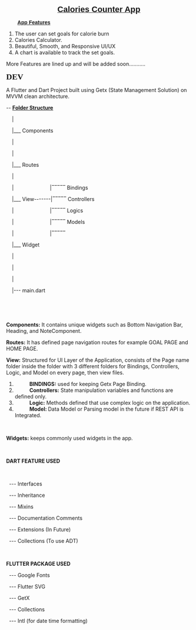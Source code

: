 <p style="text-align: center;"><strong><u><span style="font-size: 22px; font-family: Impact, Charcoal, sans-serif;">Calories Counter App</span></u></strong></p>
<p style="text-align: left;"><strong><span style="font-family: Impact, Charcoal, sans-serif;">&nbsp; &nbsp; &nbsp; &nbsp; <u>App Features</u></span></strong></p>
<ol>
    <li>The user can set goals for calorie burn</li>
    <li>Calories Calculator.</li>
    <li>Beautiful, Smooth, and Responsive UI/UX</li>
    <li>A chart is available to track the set goals.</li>
</ol>
<p>More Features are lined up and will be added soon...........</p>
<p><strong><span style="font-family: Georgia, serif; font-size: 22px;">DEV</span></strong></p>
<p>A Flutter and Dart Project built using Getx (State Management Solution) on MVVM clean architecture.</p>
<p>-- <strong><u>Folder Structure</u></strong></p>
<p>&nbsp; &nbsp; |</p>
<p>&nbsp; &nbsp; |___ Components</p>
<p>&nbsp; &nbsp; |</p>
<p>&nbsp; &nbsp; |</p>
<p>&nbsp; &nbsp; |___ Routes</p>
<p>&nbsp; &nbsp; | &nbsp; &nbsp; &nbsp; &nbsp; &nbsp; &nbsp; &nbsp; &nbsp; &nbsp; &nbsp; &nbsp; &nbsp;&nbsp;</p>
<p>&nbsp; &nbsp; | &nbsp; &nbsp; &nbsp; &nbsp; &nbsp; &nbsp; &nbsp; &nbsp; &nbsp; &nbsp; &nbsp; &nbsp; |&oline;&oline;&oline;&oline;&oline; Bindings</p>
<p>&nbsp; &nbsp; |___ View-------|&oline;&oline;&oline;&oline;&oline; Controllers</p>
<p>&nbsp; &nbsp; | &nbsp; &nbsp; &nbsp; &nbsp; &nbsp; &nbsp; &nbsp; &nbsp; &nbsp; &nbsp; &nbsp; &nbsp; |&oline;&oline;&oline;&oline;&oline; Logics</p>
<p>&nbsp; &nbsp; | &nbsp; &nbsp; &nbsp; &nbsp; &nbsp; &nbsp; &nbsp; &nbsp; &nbsp; &nbsp; &nbsp; &nbsp; |&oline;&oline;&oline;&oline;&oline; Models</p>
<p>&nbsp; &nbsp; | &nbsp; &nbsp; &nbsp; &nbsp; &nbsp; &nbsp; &nbsp; &nbsp; &nbsp; &nbsp; &nbsp; &nbsp; |&oline;&oline;&oline;&oline;&oline;</p>
<p>&nbsp; &nbsp; |___ Widget</p>
<p>&nbsp; &nbsp; |</p>
<p>&nbsp; &nbsp; |</p>
<p>&nbsp; &nbsp; |</p>
<p>&nbsp; &nbsp; |--- main.dart</p>
<p><br></p>
<p><br></p>
<p><strong>Components:</strong> It contains unique widgets such as Bottom Navigation Bar, Heading, and NoteComponent.</p>
<p><strong>Routes:</strong> It has defined page navigation routes for example GOAL PAGE and HOME PAGE.</p>
<p><strong>View:</strong> Structured for UI Layer of the Application, consists of the Page name folder inside the folder with 3 different folders for Bindings, Controllers, Logic, and Model on every page, then view files.</p>
<ol>
    <li>&nbsp; &nbsp; &nbsp; &nbsp; &nbsp; <strong>BINDINGS:</strong> used for keeping Getx Page Binding.</li>
    <li>&nbsp; &nbsp; &nbsp; &nbsp; &nbsp; <strong>Controllers:</strong> State manipulation variables and functions are defined only.</li>
    <li>&nbsp; &nbsp; &nbsp; &nbsp; &nbsp; <strong>Logic:</strong> Methods defined that use complex logic on the application.</li>
    <li>&nbsp; &nbsp; &nbsp; &nbsp; &nbsp; <strong>Model:&nbsp;</strong>Data Model or Parsing model in the future if REST API is Integrated.</li>
</ol>
<p><br></p>
<p><strong>Widgets:</strong> keeps commonly used widgets in the app.</p>
<p><br></p>
<p><strong>DART FEATURE USED</strong></p>
<p><br></p>
<p>&nbsp; --- Interfaces</p>
<p>&nbsp; --- Inheritance</p>
<p>&nbsp; --- Mixins</p>
<p>&nbsp; --- Documentation Comments</p>
<p>&nbsp; --- Extensions (In Future)</p>
<p>&nbsp; --- Collections (To use ADT)</p>
<p><br></p>
<p><strong>FLUTTER PACKAGE USED</strong></p>
<p>&nbsp; --- Google Fonts</p>
<p>&nbsp; --- Flutter SVG</p>
<p>&nbsp; --- GetX</p>
<p>&nbsp; --- Collections</p>
<p>&nbsp; --- Intl (for date time formatting)</p>
<p><br></p>
